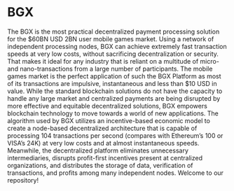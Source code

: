 # BGX
The BGX is the most practical decentralized payment processing solution for the $60BN USD 2BN user mobile games market. Using a network of independent processing nodes, BGX can achieve extremely fast transaction speeds at very low costs, without sacrificing decentralization or security. 
That makes it ideal for any industry that is reliant on a multitude of micro- and nano-transactions from a large number of participants. The mobile games market is the perfect application of such the BGX Platform as most of its transactions are impulsive, instantaneous and less than $10 USD in value. 
While the standard blockchain solutions do not have the capacity to handle any large market and centralized payments are being disrupted by more effective and equitable decentralized solutions, BGX empowers blockchain technology to move towards a world of new applications. 
The algorithm used by BGX utilizes an incentive-based economic model to create a node-based decentralized architecture that is capable of processing 104 transactions per second (compares with Ethereum’s 100 or VISA’s 24K) at very low costs and at almost instantaneous speeds. Meanwhile, the decentralized platform eliminates unnecessary intermediaries, disrupts profit-first incentives present at centralized organizations, and distributes the storage of data, verification of transactions, and profits among many independent nodes.
Welcome to our repository! 
